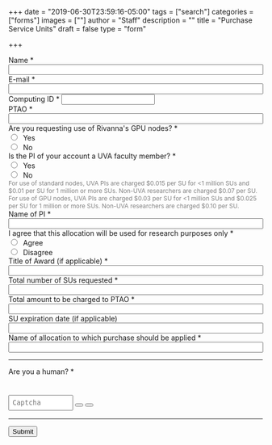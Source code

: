 +++
date = "2019-06-30T23:59:16-05:00"
tags = ["search"]
categories = ["forms"]
images = [""]
author = "Staff"
description = ""
title = "Purchase Service Units"
draft = false
type = "form"

+++

<form action="https://api.uvarc.io/rest/general-support-request/" method="post" id="allocation-form" accept-charset="UTF-8">
<p id="form_post_response"></p>
<div>
  <div class="form-item form-group form-item form-item-submitted-name form-type-textfield form-group"> <label class="control-label" for="edit-submitted-name">Name <span class="form-required" title="This field is required.">*</span></label>
    <input required="required" class="form-control form-text required" type="text" id="name" name="name" value="" size="60" maxlength="128" readonly />
    <input class="form-control form-text required" type="hidden" id="category" name="category" value="Rivanna HPC">
    <input class="form-control form-text required" type="hidden" id="allocation_type" name="Allocation Type" value="Purchase Service Units">
  </div>

  <div class="row">
    <div class="col form-item form-group form-item form-item-submitted-e-mail form-type-webform-email form-group"> <label class="control-label" for="edit-submitted-e-mail">E-mail <span class="form-required" title="This field is required.">*</span></label>
      <input required="required" class="email form-control form-text form-email required" type="email" id="email" name="email" value="" size="60" readonly />
    </div>
    <div class="col form-item form-group form-item form-item-submitted-computing-id form-type-textfield form-group"> <label class="control-label" for="edit-submitted-computing-id">Computing ID <span class="form-required" title="This field is required.">*</span></label>
      <input required="required" class="form-control form-text required" type="text" id="uid" name="uid" value="" size="20" maxlength="20" readonly />
    </div>
  </div>

  <div class="form-item form-group form-item form-type-textfield form-group"> <label class="control-label" for="edit-submitted-ptao">PTAO <span class="form-required" title="This field is required.">*</span></label>
    <input required="required" class="form-control form-text required" type="text" id="edit-submitted-ptao" name="ptao" value="" size="60" maxlength="128" />
  </div>

  <div class="form-item form-group form-item form-item-submitted-new-or-renewal form-type-radios form-group"> <label class="control-label" for="edit-submitted-new-or-renewal">Are you requesting use of Rivanna's GPU nodes? <span class="form-required" title="This field is required.">*</span></label>
    <div id="edit-submitted-new-or-renewal" class="form-radios">
      <div class="form-item form-item-submitted-new-or-renewal form-type-radio radio"> <label class="control-label" for="edit-submitted-new-or-renewal-1">
        <input required="required" type="radio" id="research-agree" name="research-verify" value="agree" class="form-radio" /> &nbsp;Yes</label>
      </div>
      <div class="form-item form-item-submitted-new-or-renewal form-type-radio radio"> <label class="control-label" for="edit-submitted-new-or-renewal-2">
        <input required="required" type="radio" id="research-disagree" name="research-verify" value="renewal" class="form-radio" /> &nbsp;No</label>
      </div>
    </div>
  </div>

  <div class="form-item form-group form-item form-item-submitted-new-or-renewal form-type-radios form-group"> <label class="control-label" for="edit-submitted-new-or-renewal">Is the PI of your account a UVA faculty member? <span class="form-required" title="This field is required.">*</span></label>
    <div id="edit-submitted-new-or-renewal" class="form-radios">
      <div class="form-item form-item-submitted-new-or-renewal form-type-radio radio"> <label class="control-label" for="edit-submitted-new-or-renewal-1">
        <input required="required" type="radio" id="research-agree" name="research-verify" value="agree" class="form-radio" /> &nbsp;Yes</label>
      </div>
      <div class="form-item form-item-submitted-new-or-renewal form-type-radio radio"> <label class="control-label" for="edit-submitted-new-or-renewal-2">
        <input required="required" type="radio" id="research-disagree" name="research-verify" value="renewal" class="form-radio" /> &nbsp;No</label>
      </div>
    </div>
    <div class="help-block" style="font-size:85%;color:gray;">
      For use of standard nodes, UVA PIs are charged $0.015 per SU for <1 million SUs and $0.01 per SU for 1 million or more SUs. Non-UVA researchers are charged $0.07 per SU. For use of GPU nodes, UVA PIs are charged $0.03 per SU for <1 million SUs and $0.025 per SU for 1 million or more SUs. Non-UVA researchers are charged $0.10 per SU.
    </div>
  </div>

  <div class="form-item form-group form-item form-type-textfield form-group"> <label class="control-label" for="edit-submitted-pi">Name of PI <span class="form-required" title="This field is required.">*</span></label>
    <input required="required" class="form-control form-text required" type="text" id="edit-submitted-pi" name="pi" value="" size="60" maxlength="128" />
  </div>

  <div class="form-item form-group form-item form-item-submitted-new-or-renewal form-type-radios form-group"> <label class="control-label" for="edit-submitted-new-or-renewal">I agree that this allocation will be used for research purposes only <span class="form-required" title="This field is required.">*</span></label>
    <div id="edit-submitted-new-or-renewal" class="form-radios">
      <div class="form-item form-item-submitted-new-or-renewal form-type-radio radio"> <label class="control-label" for="edit-submitted-new-or-renewal-1">
        <input required="required" type="radio" id="research-agree" name="research-verify" value="agree" class="form-radio" /> &nbsp;Agree</label>
      </div>
      <div class="form-item form-item-submitted-new-or-renewal form-type-radio radio"> <label class="control-label" for="edit-submitted-new-or-renewal-2">
        <input required="required" type="radio" id="research-disagree" name="research-verify" value="renewal" class="form-radio" /> &nbsp;Disagree</label>
      </div>
    </div>
  </div>

  <div class="form-item form-group form-item form-type-textfield form-group"> <label class="control-label" for="edit-submitted-pi">Title of Award (if applicable) <span class="form-required" title="This field is required.">*</span></label>
    <input required="required" class="form-control form-text required" type="text" id="edit-submitted-pi" name="pi" value="" size="60" maxlength="128" />
  </div>

  <div class="form-item form-group form-item form-type-textfield form-group"> <label class="control-label" for="edit-submitted-pi">Total number of SUs requested <span class="form-required" title="This field is required.">*</span></label>
    <input required="required" class="form-control form-text required" type="text" id="edit-submitted-pi" name="pi" value="" size="60" maxlength="128" />
  </div>

  <div class="form-item form-group form-item form-type-textfield form-group"> <label class="control-label" for="edit-submitted-pi">Total amount to be charged to PTAO <span class="form-required" title="This field is required.">*</span></label>
    <input required="required" class="form-control form-text required" type="text" id="edit-submitted-pi" name="pi" value="" size="60" maxlength="128" />
  </div>

  <div class="form-item form-group form-item form-type-textfield form-group"> <label class="control-label" for="edit-submitted-pi">SU expiration date (if applicable) </label>
    <input class="form-control form-text" type="text" id="edit-submitted-pi" name="pi" value="" size="60" maxlength="128" />
  </div>

  <div class="form-item form-group form-item form-type-textfield form-group"> <label class="control-label" for="edit-submitted-pi">Name of allocation to which purchase should be applied <span class="form-required" title="This field is required.">*</span></label>
    <input required="required" class="form-control form-text required" type="text" id="edit-submitted-pi" name="pi" value="" size="60" maxlength="128" />
  </div>

  <hr size=1 />
  <div class=""> <label class="control-label">Are you a human? <span class="form-required" title="This field is required.">*</span></label>
    <div class="row"">
      <div class="form-item form-group col" id="captcha" style="pointer-events:none;margin:1.4rem;width:12rem;">
      </div>
      <div class="form-item form-group col">
        <input type="text" placeholder="Captcha" id="cpatchaTextBox" style="margin-top:1rem;padding:6px;font-family:monospace; width:8rem;" />
        <button class="btn btn-success" id="captcha-submit" type="button" onclick="validateCaptcha()"><i class="fas fa-check fa-1x"></i></button>
        <button class="btn btn-default" id="captcha-refresh" type="button" onclick="createCaptcha()"><i class="fas fa-sync fa-1x"></i></button>
      </div>
    </div>
  </div>

  <div class="form-actions" id="submit-div" style="margin-top:1rem;">
    <hr size="1" style="" />
    <button class="button-primary btn btn-primary form-submit" type="submit" name="op" value="Submit">Submit</button>
  </div>
</div>

</form>

<script type="text/javascript" src="/js/captcha.js"></script>
<script>
function getParams() {
    var vars = {};
    var parts = window.location.href.replace(/[?&]+([^=&]+)=([^&]*)/gi, function(m,key,value) {
        vars[key] = value;
    });
    return vars;
}

function decode64(str) {
  var e={},i,b=0,c,x,l=0,a,r='',w=String.fromCharCode,L=str.length;
  var A="ABCDEFGHIJKLMNOPQRSTUVWXYZabcdefghijklmnopqrstuvwxyz0123456789+/";
  for(i=0;i<64;i++){e[A.charAt(i)]=i;}
  for(x=0;x<L;x++){
    c=e[str.charAt(x)];b=(b<<6)+c;l+=6;
    while(l>=8){((a=(b>>>(l-=8))&0xff)||(x<(L-2)))&&(r+=w(a));}
  }
  return r;
};

var form = document.getElementById('allocation-form');

// name
var name_enc = getParams()["name"];
var name_esc = decodeURI(name_enc);
var form_name = decode64(name_esc);
var name_field = document.getElementById('name');
name_field.value = form_name;

// uid
var uid_enc = getParams()["uid"];
var uid_esc = decodeURI(uid_enc);
var form_uid = decode64(uid_esc);
var uid_field = document.getElementById('uid');
uid_field.value = form_uid;

// email
var email_enc = getParams()["email"];
var email_esc = decodeURI(email_enc);
var form_email = decode64(email_esc);
var email_field = document.getElementById('email');
email_field.value = form_email;

var rpane = document.getElementById('result-pane');
rpane.style.display = "none";
var form = document.getElementById('allocation-form');
form.onsubmit = function(e) {
  e.preventDefault();
  var r_name = document.getElementById('r_name');
  r_name.innerHTML = "Hello " + form.name.value;
  var r_email = document.getElementById('r_email');
  r_email.innerHTML = form.email.value;
  this.reset();
  rpane.style.display = "block";
  form.style.display = "none";
};

let message = decodeURI(getParams()["message"]);
let status = decodeURI(getParams()["status"]);
if(message == "undefined" || message == undefined) {
  message="";
}
document.getElementById("form_post_response").innerHTML = message;
if(status == "error" || status == undefined) {
  document.getElementById("form_post_response").style.color = "red";
  document.getElementById("form_post_response").style.fontWeight = "500"
} else {
  document.getElementById("form_post_response").style.color = "green";
  document.getElementById("form_post_response").style.fontWeight = "500"
}
</script>
